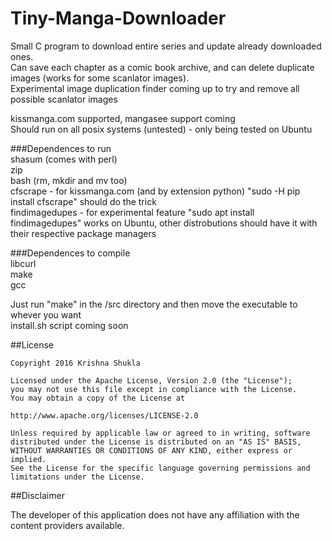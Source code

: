 # Tiny-Manga-Downloader  
  
Small C program to download entire series and update already downloaded ones.  
Can save each chapter as a comic book archive, and can delete duplicate images
(works for some scanlator images).  
Experimental image duplication finder coming up to try and remove all possible
scanlator images  
  
kissmanga.com supported, mangasee support coming  
Should run on all posix systems (untested) - only being tested on Ubuntu  
  
###Dependences to run  
shasum (comes with perl)  
zip  
bash (rm, mkdir and mv too)  
    cfscrape - for kissmanga.com (and by extension python) "sudo -H pip install cfscrape" should do the trick   
    findimagedupes - for experimental feature "sudo apt install findimagedupes" works on Ubuntu, other distrobutions should have it with their respective package managers  
  
###Dependences to compile  
libcurl  
make  
gcc  
  
Just run "make" in the /src directory and then move the executable to whever you want  
install.sh script coming soon  
  
##License 
  
    Copyright 2016 Krishna Shukla                                           
                                                                        
    Licensed under the Apache License, Version 2.0 (the "License");         
    you may not use this file except in compliance with the License.        
    You may obtain a copy of the License at                                 
                                                                        
    http://www.apache.org/licenses/LICENSE-2.0                          
                                                                        
    Unless required by applicable law or agreed to in writing, software     
    distributed under the License is distributed on an "AS IS" BASIS,       
    WITHOUT WARRANTIES OR CONDITIONS OF ANY KIND, either express or implied.  
    See the License for the specific language governing permissions and     
    limitations under the License.                                          
  
##Disclaimer
  
The developer of this application does not have any affiliation with the content providers available.  
